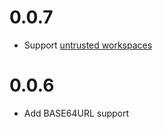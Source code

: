 # 0.0.7

- Support [untrusted workspaces](https://github.com/microsoft/vscode/issues/120251)

# 0.0.6

- Add BASE64URL support
